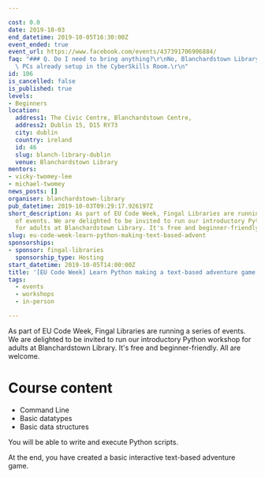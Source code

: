```yaml
---

cost: 0.0
date: 2019-10-03
end_datetime: 2019-10-05T16:30:00Z
event_ended: true
event_url: https://www.facebook.com/events/437391706906884/
faq: "### Q. Do I need to bring anything?\r\nNo, Blanchardstown Library will provide\
  \ PCs already setup in the CyberSkills Room.\r\n"
id: 106
is_cancelled: false
is_published: true
levels:
- Beginners
location:
  address1: The Civic Centre, Blanchardstown Centre,
  address2: Dublin 15, D15 RY73
  city: dublin
  country: ireland
  id: 46
  slug: blanch-library-dublin
  venue: Blanchardstown Library
mentors:
- vicky-twomey-lee
- michael-twomey
news_posts: []
organiser: blanchardstown-library
pub_datetime: 2019-10-03T09:29:17.926197Z
short_description: As part of EU Code Week, Fingal Libraries are running a series
  of events. We are delighted to be invited to run our introductory Python workshop
  for adults at Blanchardstown Library. It's free and beginner-friendly. All are welcome.
slug: eu-code-week-learn-python-making-text-based-advent
sponsorships:
- sponsor: fingal-libraries
  sponsorship_type: Hosting
start_datetime: 2019-10-05T14:00:00Z
title: '[EU Code Week] Learn Python making a text-based adventure game'
tags:
  - events
  - workshops
  - in-person

---
```


As part of EU Code Week, Fingal Libraries are running a series of events. We are delighted to be invited to run our introductory Python workshop for adults at Blanchardstown Library. It's free and beginner-friendly. All are welcome.

# Course content
* Command Line
* Basic datatypes
* Basic data structures

You will be able to write and execute Python scripts. 

At the end, you have created a basic interactive text-based adventure game.